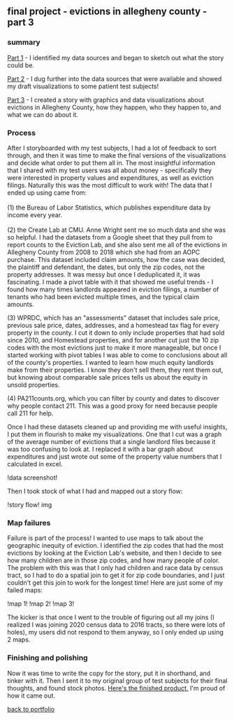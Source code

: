 ## final project - evictions in allegheny county - part 3

### summary

[Part 1](https://julia-pascale.github.io/pascale-portfolio/finalproject_part1.html) - I identified my data sources and began to sketch out what the story could be. <br>  

[Part 2](https://julia-pascale.github.io/pascale-portfolio/finalproject_part2.html) - I dug further into the data sources that were available and showed my draft visualizations to some patient test subjects! <br>  

[Part 3](https://carnegiemellon.shorthandstories.com/evictions-in-pittsburgh/index.html) - I created a story with graphics and data visualizations about evictions in Allegheny County, how they happen, who they happen to, and what we can do about it.

### Process

After I storyboarded with my test subjects, I had a lot of feedback to sort through, and then it was time to make the final versions of the visualizations and decide what order to put them all in. The most insightful information that I shared with my test users was all about money - specifically they were interested in property values and expenditures, as well as eviction filings. Naturally this was the most difficult to work with! The data that I ended up using came from: <br>  
(1) the Bureau of Labor Statistics, which publishes expenditure data by income every year. <br>  
(2) the Create Lab at CMU. Anne Wright sent me so much data and she was so helpful. I had the datasets from a Google sheet that they pull from to report counts to the Eviction Lab, and she also sent me all of the evictions in Allegheny County from 2008 to 2018 which she had from an AOPC purchase. This dataset included claim amounts, how the case was decided, the plaintiff and defendant, the dates, but only the zip codes, not the property addresses. It was messy but once I deduplicated it, it was fascinating. I made a pivot table with it that showed me useful trends - I found how many times landlords appeared in eviction filings, a number of tenants who had been evicted multiple times, and the typical claim amounts. <br>

(3) WPRDC, which has an "assessments" dataset that includes sale price, previous sale price, dates, addresses, and a homestead tax flag for every property in the county. I cut it down to only include properties that had sold since 2010, and Homestead properties, and for another cut just the 10 zip codes with the most evictions just to make it more manageable, but once I started working with pivot tables I was able to come to conclusions about all of the county's properties. I wanted to learn how much equity landlords make from their properties. I know they don't sell them, they rent them out, but knowing about comparable sale prices tells us about the equity in unsold properties. <br>

(4) PA211counts.org, which you can filter by county and dates to discover why people contact 211. This was a good proxy for need because people call 211 for help. <br> 

Once I had these datasets cleaned up and providing me with useful insights, I put them in flourish to make my visualizations. One that I cut was a graph of the average number of evictions that a single landlord files because it was too confusing to look at. I replaced it with a bar graph about expenditures and just wrote out some of the property value numbers that I calculated in excel. <br>

!data screenshot!

Then I took stock of what I had and mapped out a story flow: <br> 

!story flow! img

### Map failures
Failure is part of the process! I wanted to use maps to talk about the geographic inequity of eviction. I identified the zip codes that had the most evictions by looking at the Eviction Lab's website, and then I decide to see how many children are in those zip codes, and how many people of color. The problem with this was that I only had children and race data by census tract, so I had to do a spatial join to get it for zip code boundaries, and I just couldn't get this join to work for the longest time! Here are just some of my failed maps: 

!map 1!
!map 2!
!map 3!

The kicker is that once I went to the trouble of figuring out all my joins (I realized I was joining 2020 census data to 2016 tracts, so there were lots of holes), my users did not respond to them anyway, so I only ended up using 2 maps. 

### Finishing and polishing
Now it was time to write the copy for the story, put it in shorthand, and tinker with it. Then I sent it to my original group of test subjects for their final thoughts, and found stock photos. [Here's the finished product.](https://carnegiemellon.shorthandstories.com/evictions-in-pittsburgh/index.html) I'm proud of how it came out. 

[back to portfolio](https://julia-pascale.github.io/pascale-portfolio/)
